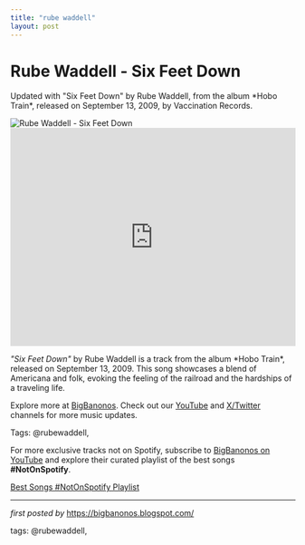 ```yaml
---
title: "rube waddell"
layout: post
---
```

<!-- Title of the Post -->
<h1 >Rube Waddell - Six Feet Down</h1> <!-- Introductory Text -->
<p >Updated with "Six Feet Down" by Rube Waddell, from the album *Hobo Train*, released on September 13, 2009, by Vaccination Records.</p> <!-- Featured Image -->
<div > <img src="https://bloximages.chicago2.vip.townnews.com/oleantimesherald.com/content/tncms/assets/v3/editorial/3/05/3058437b-9d99-569b-b1c5-2460beeeae6e/5ed848be32300.image.jpg?resize=1200%2C628" alt="Rube Waddell - Six Feet Down" />
</div> <!-- YouTube Video Embed -->
<div > <iframe width="100%" height="385" src="https://www.youtube.com/embed/V2_hw37h3RE" title="Rube Waddell - Six Feet Down" frameborder="0" allow="accelerometer; autoplay; clipboard-write; encrypted-media; gyroscope; picture-in-picture; web-share" referrerpolicy="strict-origin-when-cross-origin" allowfullscreen></iframe>
</div> <!-- Song Information -->
<div > <p><em>"Six Feet Down"</em> by Rube Waddell is a track from the album *Hobo Train*, released on September 13, 2009. This song showcases a blend of Americana and folk, evoking the feeling of the railroad and the hardships of a traveling life.</p>
</div> <!-- Footer Links -->
<div > <p>Explore more at <a href="https://bigbanonos.blogspot.com/" target="_blank">BigBanonos</a>. Check out our <a href="https://www.youtube.com/@BigBanonos" target="_blank">YouTube</a> and <a href="https://x.com/bigbanonos" target="_blank">X/Twitter</a> channels for more music updates.</p>
</div> <!-- Tags -->
<p >Tags: @rubewaddell,</p>


<!--Subscribe and Playlist Links-->
<div>
    <p>For more exclusive tracks not on Spotify, subscribe to <a href="https://www.youtube.com/@BigBanonos" target="_blank">BigBanonos on YouTube</a> and explore their curated playlist of the best songs <strong>#NotOnSpotify</strong>.</p>
    <p><a href="https://www.youtube.com/playlist?list=PLtuNtuTatqI0kFahUCbtbfenC_ET5O_tr" target="_blank">Best Songs #NotOnSpotify Playlist<br /></a></p></div>

<hr />

<p><em>first posted by</em> <a href="https://bigbanonos.blogspot.com/" rel="noopener" target="_new">https://bigbanonos.blogspot.com/</a></p>

<p>tags: @rubewaddell,</p>
